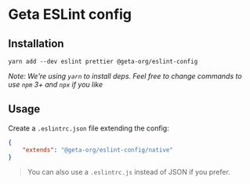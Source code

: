 # Geta ESLint config

## Installation

```
yarn add --dev eslint prettier @geta-org/eslint-config
```

*Note: We're using `yarn` to install deps. Feel free to change commands to use `npm` 3+ and `npx` if you like*

## Usage

Create a `.eslintrc.json` file extending the config:

```json
{
    "extends": "@geta-org/eslint-config/native"
}
```

> You can also use a `.eslintrc.js` instead of JSON if you prefer.